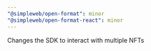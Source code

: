 ```yaml
---
"@simpleweb/open-format": minor
"@simpleweb/open-format-react": minor
---
```


Changes the SDK to interact with multiple NFTs
